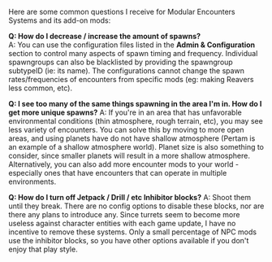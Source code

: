 Here are some common questions I receive for Modular Encounters Systems and its add-on mods:

**Q: How do I decrease / increase the amount of spawns?**  
A: You can use the configuration files listed in the **Admin & Configuration** section to control many aspects of spawn timing and frequency. Individual spawngroups can also be blacklisted by providing the spawngroup subtypeID (ie: its name). The configurations cannot change the spawn rates/frequencies of encounters from specific mods (eg: making Reavers less common, etc).

**Q: I see too many of the same things spawning in the area I'm in. How do I get more unique spawns?**
A: If you're in an area that has unfavorable environmental conditions (thin atmosphere, rough terrain, etc), you may see less variety of encounters. You can solve this by moving to more open areas, and using planets have do not have shallow atmosphere (Pertam is an example of a shallow atmosphere world). Planet size is also something to consider, since smaller planets will result in a more shallow atmosphere. Alternatively, you can also add more encounter mods to your world - especially ones that have encounters that can operate in multiple environments.

**Q: How do I turn off Jetpack / Drill / etc Inhibitor blocks?**
A: Shoot them until they break. There are no config options to disable these blocks, nor are there any plans to introduce any. Since turrets seem to become more useless against character entities with each game update, I have no incentive to remove these systems. Only a small percentage of NPC mods use the inhibitor blocks, so you have other options available if you don't enjoy that play style.

